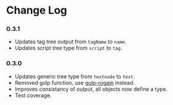# Change Log

### 0.3.1

- Updates tag tree output from `tagName` to `name`.
- Updates script tree type from `script` to `tag`.

### 0.3.0

- Updates generic tree type from `textnode` to `text`.
- Removed gulp function, use [gulp-rogain](https://github.com/krambuhl/gulp-rogain) instead.
- Improves consistancy of output, all objects now define a type.
- Test coverage.